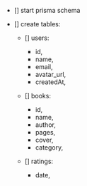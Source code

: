 - [] start prisma schema

- [] create tables:
    - [] users:
        - id,
        - name,
        - email,
        - avatar_url,
        - createdAt,

    - [] books: 
        - id,
        - name,
        - author,
        - pages,
        - cover,
        - category,

    - [] ratings: 
        - date,

